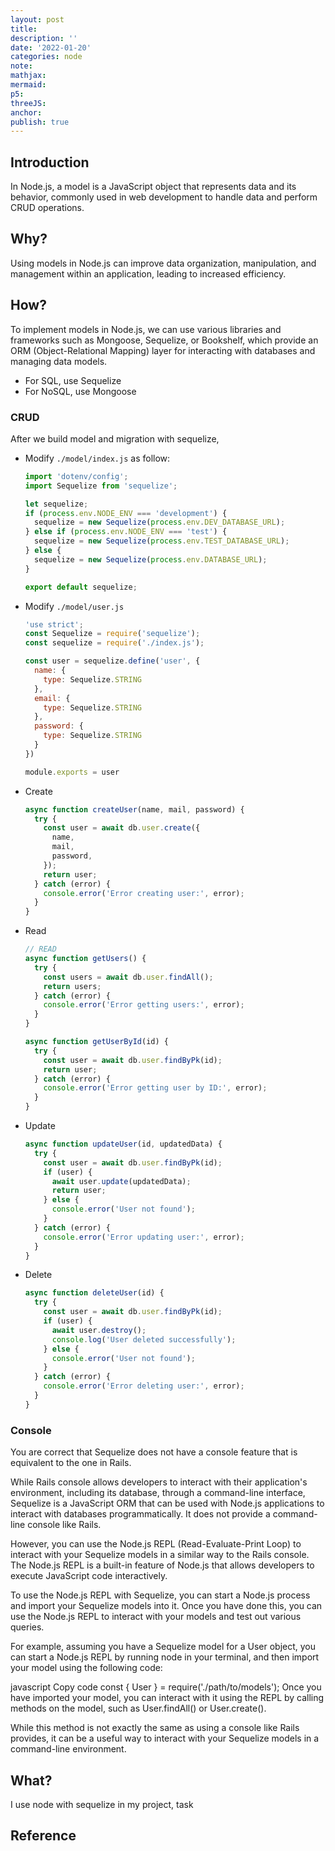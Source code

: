 ```yaml
---
layout: post
title:
description: ''
date: '2022-01-20'
categories: node
note:
mathjax:
mermaid:
p5:
threeJS:
anchor:
publish: true
---
```


## Introduction

In Node.js, a model is a JavaScript object that represents data and its behavior, commonly used in web development to handle data and perform CRUD operations.

## Why?

Using models in Node.js can improve data organization, manipulation, and management within an application, leading to increased efficiency.

## How?

To implement models in Node.js, we can use various libraries and frameworks such as Mongoose, Sequelize, or Bookshelf, which provide an ORM (Object-Relational Mapping) layer for interacting with databases and managing data models.

* For SQL, use Sequelize
* For NoSQL, use Mongoose

### CRUD

After we build model and migration with sequelize,

* Modify `./model/index.js` as follow:
  ```javascript
  import 'dotenv/config';
  import Sequelize from 'sequelize';
  
  let sequelize;
  if (process.env.NODE_ENV === 'development') {
    sequelize = new Sequelize(process.env.DEV_DATABASE_URL);
  } else if (process.env.NODE_ENV === 'test') {
    sequelize = new Sequelize(process.env.TEST_DATABASE_URL);
  } else {
    sequelize = new Sequelize(process.env.DATABASE_URL);
  }
  
  export default sequelize;
  ```
* Modify `./model/user.js`
  ```javascript
  'use strict';
  const Sequelize = require('sequelize');
  const sequelize = require('./index.js');
  
  const user = sequelize.define('user', {
    name: {
      type: Sequelize.STRING
    },
    email: {
      type: Sequelize.STRING
    },
    password: {
      type: Sequelize.STRING
    }
  })
  
  module.exports = user
  ```
* Create
  ```javascript
  async function createUser(name, mail, password) {
    try {
      const user = await db.user.create({
        name,
        mail,
        password,
      });
      return user;
    } catch (error) {
      console.error('Error creating user:', error);
    }
  }
  ```
* Read
  ```javascript
  // READ
  async function getUsers() {
    try {
      const users = await db.user.findAll();
      return users;
    } catch (error) {
      console.error('Error getting users:', error);
    }
  }

  async function getUserById(id) {
    try {
      const user = await db.user.findByPk(id);
      return user;
    } catch (error) {
      console.error('Error getting user by ID:', error);
    }
  }
  ```
* Update
  ```javascript
  async function updateUser(id, updatedData) {
    try {
      const user = await db.user.findByPk(id);
      if (user) {
        await user.update(updatedData);
        return user;
      } else {
        console.error('User not found');
      }
    } catch (error) {
      console.error('Error updating user:', error);
    }
  }
  ```
* Delete
  ```javascript
  async function deleteUser(id) {
    try {
      const user = await db.user.findByPk(id);
      if (user) {
        await user.destroy();
        console.log('User deleted successfully');
      } else {
        console.error('User not found');
      }
    } catch (error) {
      console.error('Error deleting user:', error);
    }
  }
  ```

### Console

You are correct that Sequelize does not have a console feature that is equivalent to the one in Rails.

While Rails console allows developers to interact with their application's environment, including its database, through a command-line interface, Sequelize is a JavaScript ORM that can be used with Node.js applications to interact with databases programmatically. It does not provide a command-line console like Rails.

However, you can use the Node.js REPL (Read-Evaluate-Print Loop) to interact with your Sequelize models in a similar way to the Rails console. The Node.js REPL is a built-in feature of Node.js that allows developers to execute JavaScript code interactively.

To use the Node.js REPL with Sequelize, you can start a Node.js process and import your Sequelize models into it. Once you have done this, you can use the Node.js REPL to interact with your models and test out various queries.

For example, assuming you have a Sequelize model for a User object, you can start a Node.js REPL by running node in your terminal, and then import your model using the following code:

javascript
Copy code
const { User } = require('./path/to/models');
Once you have imported your model, you can interact with it using the REPL by calling methods on the model, such as User.findAll() or User.create().

While this method is not exactly the same as using a console like Rails provides, it can be a useful way to interact with your Sequelize models in a command-line environment.

## What?

I use node with sequelize in my project, task

## Reference
